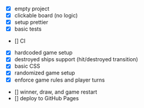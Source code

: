 - [x] empty project
- [x] clickable board (no logic)
- [x] setup prettier
- [x] basic tests
- [] CI
- [x] hardcoded game setup
- [x] destroyed ships support (hit/destroyed transition)
- [x] basic CSS
- [x] randomized game setup
- [x] enforce game rules and player turns
- [] winner, draw, and game restart
- [] deploy to GitHub Pages
